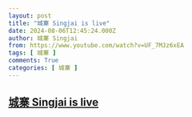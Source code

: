 ```yaml
---
layout: post
title: "城寨 Singjai is live"
date: 2024-08-06T12:45:24.000Z
author: 城寨 Singjai
from: https://www.youtube.com/watch?v=UF_7MJz6xEA
tags: [ 城寨 ]
comments: True
categories: [ 城寨 ]
---
```

<!--1722948324000-->
[城寨 Singjai is live](https://www.youtube.com/watch?v=UF_7MJz6xEA)
------

<div>

</div>
